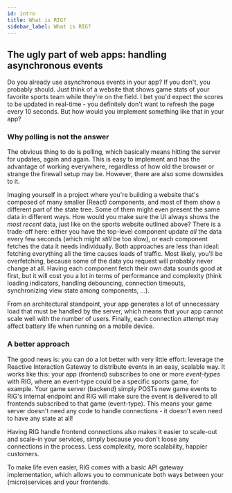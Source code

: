 ```yaml
---
id: intro
title: What is RIG?
sidebar_label: What is RIG?
---
```


## The ugly part of web apps: handling asynchronous events

Do you already use asynchronous events in your app? If you don't, you probably should. Just think of a website that shows game stats of your favorite sports team while they're on the field. I bet you'd expect the scores to be updated in real-time - you definitely don't want to refresh the page every 10 seconds. But how would you implement something like that in your app?

### Why polling is not the answer

The obvious thing to do is polling, which basically means hitting the server for updates, again and again. This is easy to implement and has the advantage of working everywhere, regardless of how old the browser or strange the firewall setup may be. However, there are also some downsides to it.

Imaging yourself in a project where you're building a website that's composed of many smaller (React) components, and most of them show a different part of the state tree. Some of them might even present the same data in different ways. How would you make sure the UI always shows the _most recent_ data, just like on the sports website outlined above? There is a trade-off here: either you have the top-level component update _all_ the data every few seconds (which might _still_ be too slow), or each component fetches the data it needs individually. Both approaches are less than ideal: fetching everything all the time causes loads of traffic. Most likely, you'll be overfetching, because some of the data you request will probably never change at all. Having each component fetch their own data sounds good at first, but it will cost you a lot in terms of performance and complexity (think loading indicators, handling debouncing, connection timeouts, synchronizing view state among components, ...).

From an architectural standpoint, your app generates a lot of unnecessary load that must be handled by the server, which means that your app cannot scale well with the number of users. Finally, each connection attempt may affect battery life when running on a mobile device.

### A better approach

The good news is: you can do a lot better with very little effort: leverage the Reactive Interaction Gateway to distribute events in an easy, scalable way. It works like this: your app (frontend) subscribes to one or more _event-types_ with RIG, where an event-type could be a specific sports game, for example. Your game server (backend) simply POSTs new game events to RIG's internal endpoint and RIG will make sure the event is delivered to all frontends subscribed to that game (event-type). This means your game server doesn't need any code to handle connections - it doesn't even need to have any state at all!

Having RIG handle frontend connections also makes it easier to scale-out and scale-in your services, simply because you don't loose any connections in the process. Less complexity, more scalability, happier customers.

To make life even easier, RIG comes with a basic API gateway implementation, which allows you to communicate both ways between your (micro)services and your frontends.
